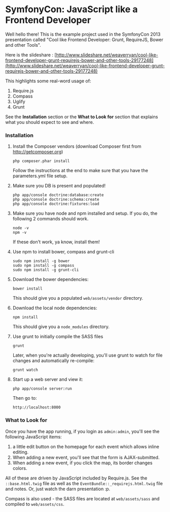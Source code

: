 SymfonyCon: JavaScript like a Frontend Developer
================================================

Well hello there! This is the example project used in the SymfonyCon 2013
presentation called "Cool like Frontend Developer: Grunt, RequireJS, Bower and other Tools".

Here is the slideshare : [http://www.slideshare.net/weaverryan/cool-like-frontend-developer-grunt-requirejs-bower-and-other-tools-29177248](http://www.slideshare.net/weaverryan/cool-like-frontend-developer-grunt-requirejs-bower-and-other-tools-29177248)

This highlights some real-word usage of:

1. Require.js
1. Compass
1. Uglify
1. Grunt

See the **Installation** section or the **What to Look for** section that
explains what you should expect to see and where.

### Installation

1. Install the Composer vendors (download Composer first from http://getcomposer.org)

    ```
    php composer.phar install
    ```

    Follow the instructions at the end to make sure that you have the parameters.yml
    file setup.

1. Make sure you DB is present and populated!

    ```
    php app/console doctrine:database:create
    php app/console doctrine:schema:create
    php app/console doctrine:fixtures:load
    ```

1. Make sure you have node and npm installed and setup. If you do, the following
2 commands should work.

    ```
    node -v
    npm -v
    ```

    If these don't work, ya know, install them!

1. Use npm to install bower, compass and grunt-cli

    ```
    sudo npm install -g bower
    sudo npm install -g compass
    sudo npm install -g grunt-cli
    ```

1. Download the bower dependencies:

    ```
    bower install
    ```

    This should give you a populated `web/assets/vendor` directory.

1. Download the local node dependencies:

    ```
    npm install
    ```

    This should give you a `node_modules` directory.

1. Use grunt to initially compile the SASS files

    ```
    grunt
    ```

    Later, when you're actually developing, you'll use grunt to watch for file
    changes and automatically re-compile:

    ```
    grunt watch
    ```

1. Start up a web server and view it:

    ```
    php app/console server:run
    ```

    Then go to:

    ```
    http://localhost:8000
    ```

### What to Look for

Once you have the app running, if you login as `admin:admin`, you'll see
the following JavaScript items:

1. a little edit button on the homepage for each event which allows inline editing.
1. When adding a new event, you'll see that the form is AJAX-submitted.
1. When adding a new event, if you click the map, its border changes colors.

All of these are driven by JavaScript included by Require.js. See the `::base.html.twig`
file as well as the `EventBundle::_requirejs.html.twig` file and notes.
Or, just watch the darn presentation :p.

Compass is also used - the SASS files are located at `web/assets/sass` and
compiled to `web/assets/css`.
